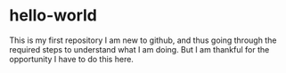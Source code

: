 # hello-world
This is my first repository
I am new to github, and thus going through the required steps to understand what I am doing. But I am thankful for the opportunity I have to do this here.
